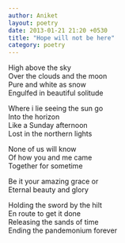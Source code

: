 ```yaml
---
author: Aniket
layout: poetry
date: 2013-01-21 21:20 +0530
title: "Hope will not be here"
category: poetry
---
```


High above the sky<br/>
Over the clouds and the moon<br/>
Pure and white as snow<br/>
Engulfed in beautiful solitude

Where i lie seeing the sun go<br/>
Into the horizon<br/>
Like a Sunday afternoon<br/>
Lost in the northern lights<br/>

None of us will know<br/>
Of how you and me came<br/>
Together for sometime

Be it your amazing grace or<br/>
Eternal beauty and glory

Holding the sword by the hilt<br/>
En route to get it done<br/>
Releasing the sands of time<br/>
Ending the pandemonium forever
